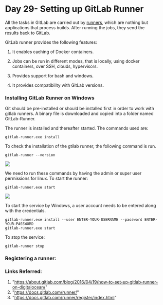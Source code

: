 # Day 29- Setting up GitLab Runner

All the tasks in GitLab are carried out by <u>runners</u>, which are nothing but applications that process builds. After running the jobs, they send the results back to GitLab.

GitLab runner provides the following features:

1) It enables caching of Docker containers.

2) Jobs can be run in different modes, that is locally, using docker containers, over SSH, clouds, hypervisors.

3) Provides support for bash and windows.

4) It provides compatibility with GitLab versions.

### Installing GitLab Runner on Windows

Git should be pre-installed or should be installed first in order to work with gitlab runners. A binary file is downloaded and copied into a folder named GitLab-Runner.

The runner is installed and thereafter started. The commands used are:

```
gitlab-runner.exe install
```

To check the installation of the gtilab runner, the following command is run.

```
gitlab-runner --version
```

![](images/Screenshot%20(993).png)

We need to run these commands by having the admin or super user permissions for linux. To start the runner:

```
gitlab-runner.exe start
```

![](images/Screenshot%20(1012).png)

To start the service by Windows, a user account needs to be entered along with the credentials.

```
gitlab-runner.exe install --user ENTER-YOUR-USERNAME --password ENTER-YOUR-PASSWORD 
gitlab-runner.exe start
```

To stop the service:

```
gitlab-runner stop
```



### Registering a runner:



### Links Referred:

1. "https://about.gitlab.com/blog/2016/04/19/how-to-set-up-gitlab-runner-on-digitalocean/"
2. "https://docs.gitlab.com/runner/"
3. "https://docs.gitlab.com/runner/register/index.html"

